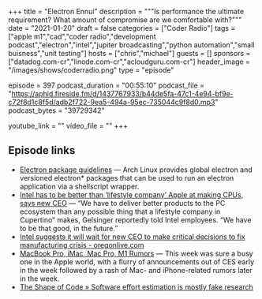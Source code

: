 +++
title = "Electron Ennui"
description = """Is performance the ultimate requirement? What amount of compromise are we comfortable with?"""
date = "2021-01-20"
draft = false
categories = ["Coder Radio"]
tags = ["apple m1","cad","coder radio","development podcast","electron","intel","jupiter broadcasting","python automation","small buisness","unit testing"]
hosts = ["chris","michael"]
guests = []
sponsors = ["datadog.com-cr","linode.com-cr","acloudguru.com-cr"]
header_image = "/images/shows/coderradio.png"
type = "episode"

episode = 397
podcast_duration = "00:55:10"
podcast_file = "https://aphid.fireside.fm/d/1437767933/b44de5fa-47c1-4e94-bf9e-c72f8d1c8f5d/adb2f722-9ea5-494a-95ec-735044c9f8d0.mp3"
podcast_bytes = "39729342"

youtube_link = ""
video_file = ""
+++

## Episode links

  * [Electron package guidelines](https://wiki.archlinux.org/index.php/Electron_package_guidelines "Electron package guidelines") — Arch Linux provides global electron and versioned electron* packages that can be used to run an electron application via a shellscript wrapper.
  * [Intel has to be better than ‘lifestyle company’ Apple at making CPUs, says new CEO](https://www.theverge.com/2021/1/15/22232554/intel-ceo-apple-lifestyle-company-cpus-comment "Intel has to be better than ‘lifestyle company’ Apple at making CPUs, says new CEO") — “We have to deliver better products to the PC ecosystem than any possible thing that a lifestyle company in Cupertino” makes, Gelsinger reportedly told Intel employees. “We have to be that good, in the future.”
  * [Intel suggests it will wait for new CEO to make critical decisions to fix manufacturing crisis - oregonlive.com](https://www.oregonlive.com/silicon-forest/2021/01/intel-will-wait-for-new-ceo-to-make-critical-decisions-on-manufacturing-crisis.html "Intel suggests it will wait for new CEO to make critical decisions to fix manufacturing crisis - oregonlive.com")
  * [MacBook Pro, iMac, Mac Pro, M1 Rumors](https://www.macrumors.com/2021/01/16/top-stories-macbook-pro-imac-rumors/ "MacBook Pro, iMac, Mac Pro, M1 Rumors") — This week was sure a busy one in the Apple world, with a flurry of announcements out of CES early in the week followed by a rash of Mac- and iPhone-related rumors later in the week.
  * [The Shape of Code » Software effort estimation is mostly fake research](http://shape-of-code.coding-guidelines.com/2021/01/17/software-effort-estimation-is-mostly-fake-research/ "The Shape of Code » Software effort estimation is mostly fake research")

